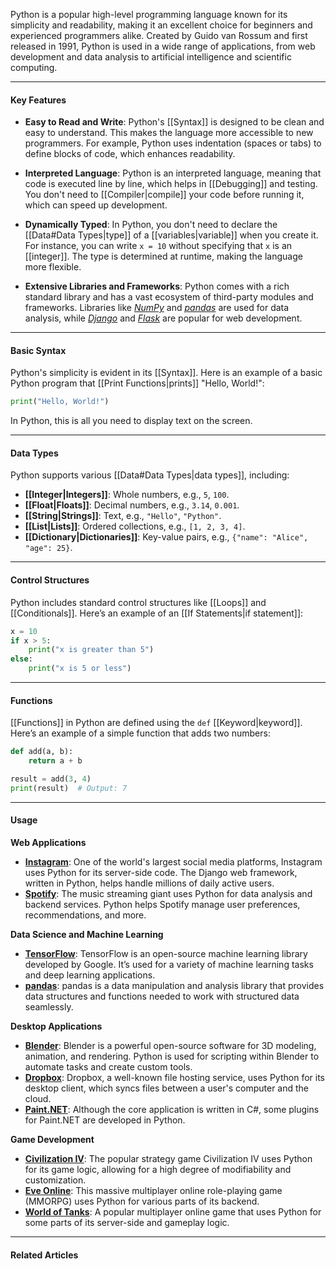 Python is a popular high-level programming language known for its simplicity and readability, making it an excellent choice for beginners and experienced programmers alike. Created by Guido van Rossum and first released in 1991, Python is used in a wide range of applications, from web development and data analysis to artificial intelligence and scientific computing.

---
#### Key Features

* **Easy to Read and Write**: Python's [[Syntax]] is designed to be clean and easy to understand. This makes the language more accessible to new programmers. For example, Python uses indentation (spaces or tabs) to define blocks of code, which enhances readability.

* **Interpreted Language**: Python is an interpreted language, meaning that code is executed line by line, which helps in [[Debugging]] and testing. You don't need to [[Compiler|compile]] your code before running it, which can speed up development.

* **Dynamically Typed**: In Python, you don't need to declare the [[Data#Data Types|type]] of a [[variables|variable]] when you create it. For instance, you can write `x = 10` without specifying that `x` is an [[integer]]. The type is determined at runtime, making the language more flexible.

* **Extensive Libraries and Frameworks**: Python comes with a rich standard library and has a vast ecosystem of third-party modules and frameworks. Libraries like *[NumPy](https://numpy.org/)* and *[pandas](https://pandas.pydata.org/)* are used for data analysis, while *[Django](https://www.djangoproject.com/)* and *[Flask](https://www.djangoproject.com/)* are popular for web development.

---
#### Basic Syntax

Python's simplicity is evident in its [[Syntax]]. Here is an example of a basic Python program that [[Print Functions|prints]] "Hello, World!":

```python
print("Hello, World!")
```

In Python, this is all you need to display text on the screen. 

---
#### Data Types

Python supports various [[Data#Data Types|data types]], including:
- **[[Integer|Integers]]**: Whole numbers, e.g., `5`, `100`.
- **[[Float|Floats]]**: Decimal numbers, e.g., `3.14`, `0.001`.
- **[[String|Strings]]**: Text, e.g., `"Hello"`, `"Python"`.
- **[[List|Lists]]**: Ordered collections, e.g., `[1, 2, 3, 4]`.
- **[[Dictionary|Dictionaries]]**: Key-value pairs, e.g., `{"name": "Alice", "age": 25}`.

---
#### Control Structures

Python includes standard control structures like [[Loops]] and [[Conditionals]]. Here’s an example of an [[If Statements|if statement]]:

```python
x = 10
if x > 5:
    print("x is greater than 5")
else:
    print("x is 5 or less")
```

---
#### Functions

[[Functions]] in Python are defined using the `def` [[Keyword|keyword]]. Here’s an example of a simple function that adds two numbers:

```python
def add(a, b):
    return a + b

result = add(3, 4)
print(result)  # Output: 7
```

---
#### Usage

**Web Applications**
* **[Instagram](https://www.instagram.com/)**: One of the world's largest social media platforms, Instagram uses Python for its server-side code. The Django web framework, written in Python, helps handle millions of daily active users.
* **[Spotify](https://open.spotify.com/)**: The music streaming giant uses Python for data analysis and backend services. Python helps Spotify manage user preferences, recommendations, and more.

**Data Science and Machine Learning**
* **[TensorFlow](https://www.tensorflow.org/)**: TensorFlow is an open-source machine learning library developed by Google. It’s used for a variety of machine learning tasks and deep learning applications.
* **[pandas](https://pandas.pydata.org/)**: pandas is a data manipulation and analysis library that provides data structures and functions needed to work with structured data seamlessly.

**Desktop Applications**
* **[Blender](https://www.blender.org/)**: Blender is a powerful open-source software for 3D modeling, animation, and rendering. Python is used for scripting within Blender to automate tasks and create custom tools.
* **[Dropbox](https://www.dropbox.com/)**: Dropbox, a well-known file hosting service, uses Python for its desktop client, which syncs files between a user's computer and the cloud.
* **[Paint.NET](https://www.getpaint.net/)**: Although the core application is written in C#, some plugins for Paint.NET are developed in Python.

**Game Development**
* **[Civilization IV](https://civilization.2k.com/civ-iv/)**: The popular strategy game Civilization IV uses Python for its game logic, allowing for a high degree of modifiability and customization.
* **[Eve Online](https://www.eveonline.com/)**: This massive multiplayer online role-playing game (MMORPG) uses Python for various parts of its backend.
* **[World of Tanks](https://worldoftanks.com/)**: A popular multiplayer online game that uses Python for some parts of its server-side and gameplay logic.

---
#### Related Articles
